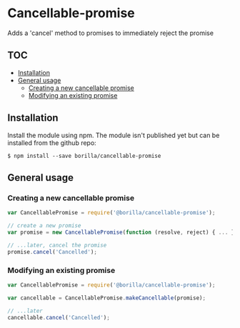 # Cancellable-promise

Adds a 'cancel' method to promises to immediately reject the promise

## TOC

* [Installation](#installation)
* [General usage](#general-usage)
  * [Creating a new cancellable promise](#creating-a-new-cancellable-promise)
  * [Modifying an existing promise](#modifying-an-existing-promise)

## Installation

Install the module using npm. The module isn't published yet but can be installed from the github repo:
```shell
$ npm install --save borilla/cancellable-promise
```

## General usage

### Creating a new cancellable promise

```javascript
var CancellablePromise = require('@borilla/cancellable-promise');

// create a new promise
var promise = new CancellablePromise(function (resolve, reject) { ... });

// ...later, cancel the promise
promise.cancel('Cancelled');
```

### Modifying an existing promise

```javascript
var CancellablePromise = require('@borilla/cancellable-promise');

var cancellable = CancellablePromise.makeCancellable(promise);

// ...later
cancellable.cancel('Cancelled');
```
